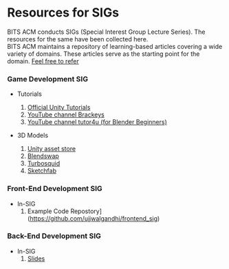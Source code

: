 # Resources for SIGs

BITS ACM conducts SIGs (Special Interest Group Lecture Series). The resources for the same have been collected here.<br>
BITS ACM maintains a repository of learning-based articles covering a wide variety of domains. These articles serve as the starting point for the domain.
[Feel free to refer](https://github.com/bitsacm/learning-articles)

### Game Development SIG

- Tutorials

  1. [Official Unity Tutorials](https://unity3d.com/learn)
  2. [YouTube channel Brackeys](https://www.youtube.com/channel/UCYbK_tjZ2OrIZFBvU6CCMiA)
  3. [YouTube channel tutor4u (for Blender Beginners)](https://www.youtube.com/channel/UCJspWFXSL1guQPdFqh4lFjQ)

- 3D Models

  1. [Unity asset store](https://assetstore.unity.com/)
  2. [Blendswap](http://www.blendswap.com/)
  3. [Turbosquid](https://www.turbosquid.com/)
  4. [Sketchfab](https://sketchfab.com/)

### Front-End Development SIG

- In-SIG 
  1. Example Code Repostory](https://github.com/ujjwalgandhi/frontend_sig)


### Back-End Development SIG

- In-SIG
  1. [Slides](https://docs.google.com/presentation/d/1RSt1bWkoByKWTV3Opqs7gGlQKew6-WL5INRvUacMmG4/edit?usp=sharing)
